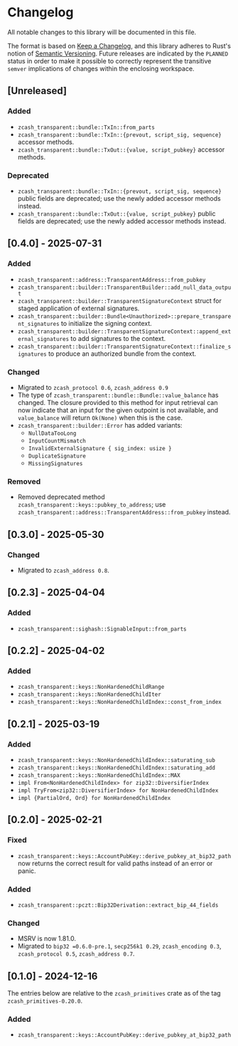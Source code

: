 # Changelog
All notable changes to this library will be documented in this file.

The format is based on [Keep a Changelog](https://keepachangelog.com/en/1.0.0/),
and this library adheres to Rust's notion of
[Semantic Versioning](https://semver.org/spec/v2.0.0.html). Future releases are
indicated by the `PLANNED` status in order to make it possible to correctly
represent the transitive `semver` implications of changes within the enclosing
workspace.

## [Unreleased]

### Added
- `zcash_transparent::bundle::TxIn::from_parts`
- `zcash_transparent::bundle::TxIn::{prevout, script_sig, sequence}` accessor methods.
- `zcash_transparent::bundle::TxOut::{value, script_pubkey}` accessor methods.

### Deprecated
- `zcash_transparent::bundle::TxIn::{prevout, script_sig, sequence}` public fields
  are deprecated; use the newly added accessor methods instead.
- `zcash_transparent::bundle::TxOut::{value, script_pubkey}` public fields
  are deprecated; use the newly added accessor methods instead.

## [0.4.0] - 2025-07-31

### Added
- `zcash_transparent::address::TransparentAddress::from_pubkey`
- `zcash_transparent::builder::TransparentBuilder::add_null_data_output`
- `zcash_transparent::builder::TransparentSignatureContext` struct for staged application of external signatures.
- `zcash_transparent::builder::Bundle<Unauthorized>::prepare_transparent_signatures` to initialize the signing context.
- `zcash_transparent::builder::TransparentSignatureContext::append_external_signatures` to add signatures to the context.
- `zcash_transparent::builder::TransparentSignatureContext::finalize_signatures` to produce an authorized bundle from the context.

### Changed
- Migrated to `zcash_protocol 0.6`, `zcash_address 0.9`
- The type of `zcash_transparent::bundle::Bundle::value_balance` has changed.
  The closure provided to this method for input retrieval can now indicate that
  an input for the given outpoint is not available, and `value_balance` will
  return `Ok(None)` when this is the case. 
- `zcash_transparent::builder::Error` has added variants:
  - `NullDataTooLong`
  - `InputCountMismatch`
  - `InvalidExternalSignature { sig_index: usize }`
  - `DuplicateSignature`
  - `MissingSignatures`

### Removed
- Removed deprecated method `zcash_transparent::keys::pubkey_to_address`;
  use `zcash_transparent::address::TransparentAddress::from_pubkey` instead.

## [0.3.0] - 2025-05-30

### Changed
- Migrated to `zcash_address 0.8`.

## [0.2.3] - 2025-04-04

### Added
- `zcash_transparent::sighash::SignableInput::from_parts`

## [0.2.2] - 2025-04-02

### Added
- `zcash_transparent::keys::NonHardenedChildRange`
- `zcash_transparent::keys::NonHardenedChildIter`
- `zcash_transparent::keys::NonHardenedChildIndex::const_from_index`

## [0.2.1] - 2025-03-19

### Added
- `zcash_transparent::keys::NonHardenedChildIndex::saturating_sub`
- `zcash_transparent::keys::NonHardenedChildIndex::saturating_add`
- `zcash_transparent::keys::NonHardenedChildIndex::MAX`
- `impl From<NonHardenedChildIndex> for zip32::DiversifierIndex`
- `impl TryFrom<zip32::DiversifierIndex> for NonHardenedChildIndex`
- `impl {PartialOrd, Ord} for NonHardenedChildIndex`

## [0.2.0] - 2025-02-21

### Fixed
- `zcash_transparent::keys::AccountPubKey::derive_pubkey_at_bip32_path` now
  returns the correct result for valid paths instead of an error or panic.

### Added
- `zcash_transparent::pczt::Bip32Derivation::extract_bip_44_fields`

### Changed
- MSRV is now 1.81.0.
- Migrated to `bip32 =0.6.0-pre.1`, `secp256k1 0.29`, `zcash_encoding 0.3`,
  `zcash_protocol 0.5`, `zcash_address 0.7`.

## [0.1.0] - 2024-12-16

The entries below are relative to the `zcash_primitives` crate as of the tag
`zcash_primitives-0.20.0`.

### Added
- `zcash_transparent::keys::AccountPubKey::derive_pubkey_at_bip32_path`
